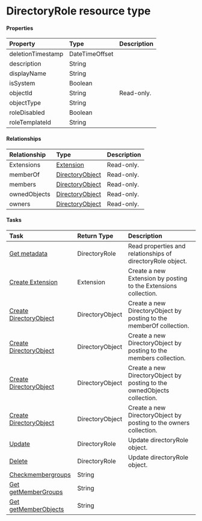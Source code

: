 # DirectoryRole resource type



#### Properties
| Property	   | Type	|Description|
|:---------------|:--------|:----------|
|deletionTimestamp|DateTimeOffset||
|description|String||
|displayName|String||
|isSystem|Boolean||
|objectId|String| Read-only.|
|objectType|String||
|roleDisabled|Boolean||
|roleTemplateId|String||

#### Relationships
| Relationship | Type	|Description|
|:---------------|:--------|:----------|
|Extensions|[Extension](extension.md)| Read-only.|
|memberOf|[DirectoryObject](directoryobject.md)| Read-only.|
|members|[DirectoryObject](directoryobject.md)| Read-only.|
|ownedObjects|[DirectoryObject](directoryobject.md)| Read-only.|
|owners|[DirectoryObject](directoryobject.md)| Read-only.|

#### Tasks

| Task		   | Return Type	|Description|
|:---------------|:--------|:----------|
|[Get metadata](../api/directoryrole_get.md) | DirectoryRole |Read properties and relationships of directoryRole object.|
|[Create Extension]((../api/directoryrole_post_extensions.md)) |Extension| Create a new Extension by posting to the Extensions collection.|
|[Create DirectoryObject]((../api/directoryrole_post_memberof.md)) |DirectoryObject| Create a new DirectoryObject by posting to the memberOf collection.|
|[Create DirectoryObject]((../api/directoryrole_post_members.md)) |DirectoryObject| Create a new DirectoryObject by posting to the members collection.|
|[Create DirectoryObject]((../api/directoryrole_post_ownedobjects.md)) |DirectoryObject| Create a new DirectoryObject by posting to the ownedObjects collection.|
|[Create DirectoryObject]((../api/directoryrole_post_owners.md)) |DirectoryObject| Create a new DirectoryObject by posting to the owners collection.|
|[Update](../api/directoryrole_update.md) | DirectoryRole	|Update directoryRole object. |
|[Delete](../api/directoryrole_delete.md) | DirectoryRole	|Update directoryRole object. |
|[Checkmembergroups](../api/directoryrole_checkmembergroups.md)|String||
|[Get getMemberGroups](../api/directoryrole_getmembergroups.md)|String||
|[Get getMemberObjects](../api/directoryrole_getmemberobjects.md)|String||
